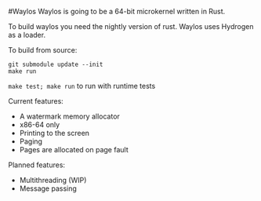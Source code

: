 #Waylos
Waylos is going to be a 64-bit microkernel written in Rust.

To build waylos you need the nightly version of rust. Waylos uses Hydrogen as a loader.

To build from source:
```
git submodule update --init
make run
```

````make test; make run```` to run with runtime tests

Current features:
* A watermark memory allocator
* x86-64 only
* Printing to the screen
* Paging
* Pages are allocated on page fault

Planned features:
* Multithreading (WIP)
* Message passing
